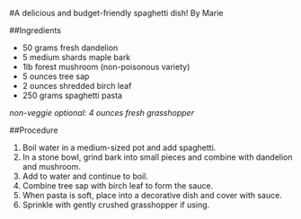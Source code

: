 #A delicious and budget-friendly spaghetti dish!
By Marie

##Ingredients
- 50 grams fresh dandelion
- 5 medium shards maple bark
- 1lb forest mushroom (non-poisonous variety)
- 5 ounces tree sap
- 2 ounces shredded birch leaf
- 250 grams spaghetti pasta

*non-veggie optional: 4 ounces fresh grasshopper*

##Procedure
1. Boil water in a medium-sized pot and add spaghetti. 
2. In a stone bowl, grind bark into small pieces and combine with dandelion and mushroom. 
3. Add to water and continue to boil. 
4. Combine tree sap with birch leaf to form the sauce. 
5. When pasta is soft, place into a decorative dish and cover with sauce. 
6. Sprinkle with gently crushed grasshopper if using.
